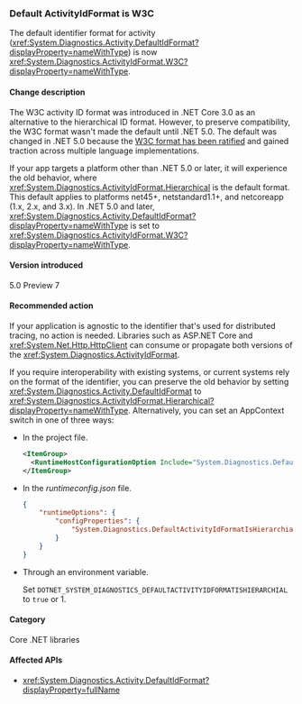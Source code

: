 ### Default ActivityIdFormat is W3C

The default identifier format for activity (<xref:System.Diagnostics.Activity.DefaultIdFormat?displayProperty=nameWithType>) is now <xref:System.Diagnostics.ActivityIdFormat.W3C?displayProperty=nameWithType>.

#### Change description

The W3C activity ID format was introduced in .NET Core 3.0 as an alternative to the hierarchical ID format. However, to preserve compatibility, the W3C format wasn't made the default until .NET 5.0. The default was changed in .NET 5.0 because the [W3C format has been ratified](https://www.w3.org/TR/trace-context/) and gained traction across multiple language implementations.

If your app targets a platform other than .NET 5.0 or later, it will experience the old behavior, where <xref:System.Diagnostics.ActivityIdFormat.Hierarchical> is the default format. This default applies to platforms net45+, netstandard1.1+, and netcoreapp (1.x, 2.x, and 3.x). In .NET 5.0 and later, <xref:System.Diagnostics.Activity.DefaultIdFormat?displayProperty=nameWithType> is set to <xref:System.Diagnostics.ActivityIdFormat.W3C?displayProperty=nameWithType>.

#### Version introduced

5.0 Preview 7

#### Recommended action

If your application is agnostic to the identifier that's used for distributed tracing, no action is needed. Libraries such as ASP.NET Core and <xref:System.Net.Http.HttpClient> can consume or propagate both versions of the <xref:System.Diagnostics.ActivityIdFormat>.

If you require interoperability with existing systems, or current systems rely on the format of the identifier, you can preserve the old behavior by setting <xref:System.Diagnostics.Activity.DefaultIdFormat> to <xref:System.Diagnostics.ActivityIdFormat.Hierarchical?displayProperty=nameWithType>. Alternatively, you can set an AppContext switch in one of three ways:

- In the project file.

  ```xml
  <ItemGroup>
    <RuntimeHostConfigurationOption Include="System.Diagnostics.DefaultActivityIdFormatIsHierarchial" Value="true" />
  </ItemGroup>
  ```

- In the *runtimeconfig.json* file.

  ```json
  {
      "runtimeOptions": {
          "configProperties": {
              "System.Diagnostics.DefaultActivityIdFormatIsHierarchial": true
          }
      }
  }
  ```

- Through an environment variable.

  Set `DOTNET_SYSTEM_DIAGNOSTICS_DEFAULTACTIVITYIDFORMATISHIERARCHIAL` to `true` or 1.

#### Category

Core .NET libraries

#### Affected APIs

- <xref:System.Diagnostics.Activity.DefaultIdFormat?displayProperty=fullName>

<!--

#### Affected APIs

- `P:System.Diagnostics.Activity.DefaultIdFormat`

-->
